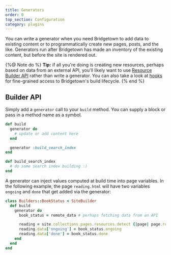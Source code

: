 ```yaml
---
title: Generators
order: 0
top_section: Configuration
category: plugins
---
```


You can write a generator when you need Bridgetown to add data to existing content or to programmatically create new pages, posts, and the like. Generators run after Bridgetown has made an inventory of the existing content, but before the site is rendered out.

{%@ Note do %}
**Tip:** if all you're doing is creating new resources, perhaps based on data from an external API, you'll likely want to use [Resource Builder API](/docs/plugins/external-apis) rather than write a generator. You can also take a look at [hooks](/docs/plugins/hooks) for fine-grained access to Bridgetown's build lifecycle.
{% end %}

## Builder API

Simply add a `generator` call to your `build` method. You can supply a block or pass in a method name as a symbol.

```ruby
def build
  generator do
    # update or add content here
  end

  generator :build_search_index
end

def build_search_index
  # do some search index building :)
end
```

A generator can inject values computed at build time into page variables. In the
following example, the page `reading.html` will have two variables `ongoing` and `done`
that get added via the generator:

```ruby
class Builders::BookStatus < SiteBuilder
  def build
    generator do
      book_status = remote_data # perhaps fetching data from an API

      reading = site.collections.pages.resources.detect {|page| page.relative_path.basename.to_s == 'reading.html'}
      reading.data['ongoing'] = book_status.ongoing
      reading.data['done'] = book_status.done
    end
  end
end
```
